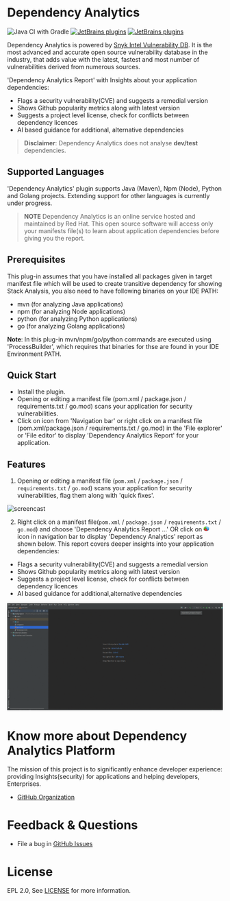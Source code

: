 # Dependency Analytics

[plugin-repo]: https://plugins.jetbrains.com/plugin/12541-dependency-analytics
[plugin-version-svg]: https://img.shields.io/jetbrains/plugin/v/12541-dependency-analytics.svg
[plugin-downloads-svg]: https://img.shields.io/jetbrains/plugin/d/12541-dependency-analytics.svg

![Java CI with Gradle](https://github.com/redhat-developer/intellij-dependency-analytics/workflows/Java%20CI%20with%20Gradle/badge.svg)
[![JetBrains plugins][plugin-version-svg]][plugin-repo]
[![JetBrains plugins][plugin-downloads-svg]][plugin-repo]

Dependency Analytics is powered by [Snyk Intel Vulnerability DB](https://snyk.io/product/vulnerability-database/). It is the most advanced and accurate open source vulnerability database in the industry, that adds value with the latest, fastest and most number of vulnerabilities derived from numerous sources.

'Dependency Analytics Report' with Insights about your application dependencies:

- Flags a security vulnerability(CVE) and suggests a remedial version
- Shows Github popularity metrics along with latest version
- Suggests a project level license, check for conflicts between dependency licences
- AI based guidance for additional, alternative dependencies

> **Disclaimer**: Dependency Analytics does not analyse **dev/test** dependencies.

## Supported Languages

'Dependency Analytics' plugin supports Java (Maven), Npm (Node), Python and Golang projects.
Extending support for other languages is currently under progress.

> **NOTE** Dependency Analytics is an online service hosted and maintained by Red Hat. This open source software will access only your manifests file(s) to learn about application dependencies before giving you the report.

## Prerequisites
This plug-in assumes that you have installed all packages given in target manifest file which will be used to create transitive dependency for showing Stack Analysis, you also need to have following binaries on your IDE PATH:

- mvn (for analyzing Java applications)
- npm (for analyzing Node applications)
- python (for analyzing Python applications)
- go (for analyzing Golang applications)

**Note**: In this plug-in mvn/npm/go/python commands are executed using 'ProcessBuilder', which requires that binaries for thse are found in your IDE Environment PATH.

## Quick Start

- Install the plugin.
-  Opening or editing a manifest file (pom.xml / package.json / requirements.txt / go.mod) scans your application for security vulnerabilities.
-  Click on icon from 'Navigation bar' or right click on a manifest file (pom.xml/package.json / requirements.txt / go.mod) in the 'File explorer' or 'File editor' to display 'Dependency Analytics Report' for your application.

## Features

1. Opening or editing a manifest file (`pom.xml` / `package.json` / `requirements.txt` / `go.mod`) scans your application for security vulnerabilities, flag them along with 'quick fixes'.

![ screencast ](src/main/resources/images/demo.gif)


2. Right click on a manifest file(`pom.xml` / `package.json` / `requirements.txt` / `go.mod`) and choose 'Dependency Analytics Report ...' OR click on ![icon](src/main/resources/images/report-icon.png) icon in navigation bar to display 'Dependency Analytics' report as shown below. This report covers deeper insights into your application dependencies:

- Flags a security vulnerability(CVE) and suggests a remedial version
- Shows Github popularity metrics along with latest version
- Suggests a project level license, check for conflicts between dependency licences
- AI based guidance for additional,alternative dependencies

![ screencast ](src/main/resources/images/stack-analysis.gif)

# Know more about Dependency Analytics Platform

The mission of this project is to significantly enhance developer experience:
providing Insights(security) for applications and helping developers, Enterprises.

- [GitHub Organization](https://github.com/redhat-developer)

# Feedback & Questions

- File a bug in [GitHub Issues](https://github.com/redhat-developer/intellij-dependency-analytics/issues)

# License

EPL 2.0, See [LICENSE](LICENSE) for more information.
